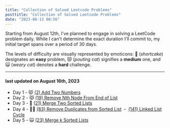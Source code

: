 ```yaml
---
title: "Collection of Solved Leetcode Problems"
posttitle: "Collection of Solved Leetcode Problems"
date: "2023-08-13 08:56"
---
```


Starting from August 12th, I've planned to engage in solving a LeetCode problem daily.
While I can't determine the exact duration I'll commit to, my initial target spans over a period of 30 days.

The levels of difficulty are visually represented by emoticons: 🍰 (_shortcake_) designates an **easy** problem, 😾 (_pouting cat_) signifies a **medium** one, and 🙀 (_weary cat_) denotes a **hard** challenge.

---

#### last updated on August 16th, 2023

- Day 1 - 😾 [(2) Add Two Numbers](/leetcode/2-add-two-numbers)
- Day 2 - 😾 [(19) Remove Nth Node From End of List ](/leetcode/19-remove-nth-node-from-end-of-list)
- Day 3 - 🍰 [(21) Merge Two Sorted Lists](/leetcode/21-merge-two-sorted-lists)
- Day 4 - 🍰🍰 [(83) Remove Duplicates from Sorted List](/leetcode/83-remove-duplicates-from-sorted-list) ・ [(141) Linked List Cycle](/leetcode/141-linked-list-cycle)
- Day 5 - 🙀 [(23) Merge k Sorted Lists](/leetcode/23-merge-k-sorted-lists)
